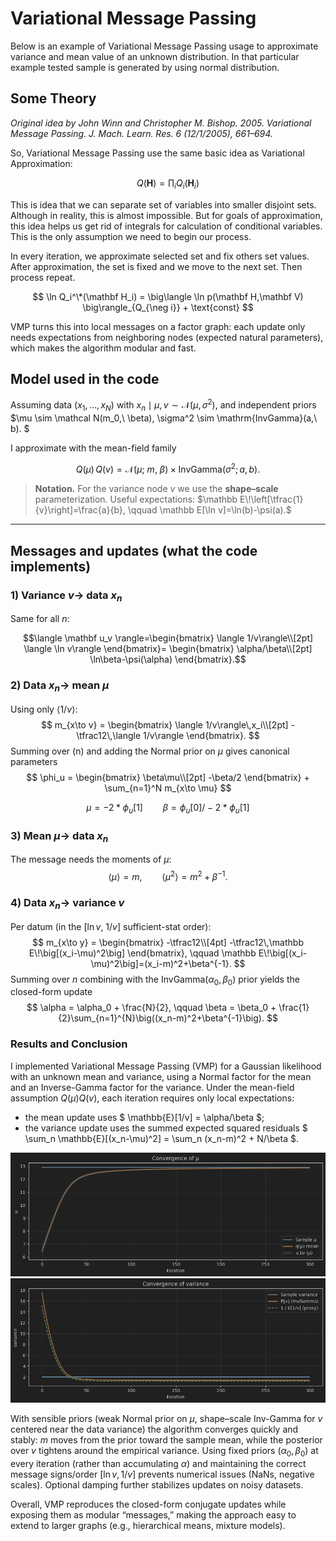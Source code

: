 # Variational Message Passing

Below is an example of Variational Message Passing usage to approximate variance and mean value of an unknown distribution. In that particular example tested sample is generated by using normal distribution.

## Some Theory
*Original idea by John Winn and Christopher M. Bishop. 2005. Variational Message Passing. J. Mach. Learn. Res. 6 (12/1/2005), 661–694.*

So, Variational Message Passing use the same basic idea as Variational Approximation:

$$
Q(\mathbf{H})=\prod_{i} Q_{i}(\mathbf{H}_{i})
$$

This is idea that we can separate set of variables into smaller disjoint sets. Although in reality, this is almost impossible. But for goals of approximation, this idea helps us get rid of integrals for calculation of conditional variables. This is the only assumption we need to begin our process.

In every iteration, we approximate selected set and fix others set values. After approximation, the set is fixed and we move to the next set. Then process repeat.

$$
\ln Q_i^\*(\mathbf H_i)
= \big\langle \ln p(\mathbf H,\mathbf V) \big\rangle_{Q_{\neg i}} + \text{const}
$$

VMP turns this into local messages on a factor graph: each update only needs expectations from neighboring nodes (expected natural parameters), which makes the algorithm modular and fast.

## Model used in the code

Assuming data $(x_1,\dots,x_N)$ with $x_n \mid \mu, v \sim \mathcal N(\mu,\, \sigma^2),$
and independent priors $\mu \sim \mathcal N(m_0,\ \beta), \sigma^2 \sim \mathrm{InvGamma}(a,\ b). $

I approximate with the mean-field family

$$
Q(\mu)\,Q(v)
= \mathcal N(\mu;\ m,\ \beta) \times \mathrm{InvGamma}(\sigma^2; a, b).
$$

> **Notation.** For the variance node $v$ we use the **shape–scale** parameterization.
> Useful expectations:
> $\mathbb E\!\left[\tfrac{1}{v}\right]=\frac{a}{b},
> \qquad
> \mathbb E[\ln v]=\ln(b)-\psi(a).$

---

## Messages and updates (what the code implements)

### 1) Variance $v\to$ data $x_n$

Same for all $n$:

$$\langle \mathbf u_v \rangle=\begin{bmatrix}
\langle 1/v\rangle\\[2pt]
\langle \ln v\rangle
\end{bmatrix}=
\begin{bmatrix}
\alpha/\beta\\[2pt]
\ln\beta-\psi(\alpha)
\end{bmatrix}.$$

### 2) Data $x_n \to$ mean $\mu$
Using only $\langle 1/v\rangle$:
$$
m_{x\to v} =
\begin{bmatrix}
\langle 1/v\rangle\,x_i\\[2pt]
-\tfrac12\,\langle 1/v\rangle
\end{bmatrix}.
$$
Summing over \(n\) and adding the Normal prior on $\mu$ gives canonical parameters
$$
\phi_u =
\begin{bmatrix}
\beta\mu\\[2pt]
-\beta/2
\end{bmatrix} +
\sum_{n=1}^N m_{x\to \mu}
$$

$$
\mu=-2 * \phi_u[1]
\qquad
\beta=\phi_u[0] / -2 * \phi_u[1]
$$

### 3) Mean $\mu \to$ data $x_n$
The message needs the moments of $\mu$:
$$
\langle \mu\rangle = m,
\qquad
\langle \mu^2\rangle = m^2 + \beta^{-1}.
$$

### 4) Data $x_n \to$ variance $v$
Per datum (in the $[\ln v,\ 1/v]$ sufficient-stat order):
$$
m_{x\to y} =
\begin{bmatrix}
-\tfrac12\\[4pt]
-\tfrac12\,\mathbb E\!\big[(x_i-\mu)^2\big]
\end{bmatrix},
\qquad
\mathbb E\!\big[(x_i-\mu)^2\big]=(x_i-m)^2+\beta^{-1}.
$$
Summing over $n$ combining with the $\mathrm{InvGamma}(\alpha_0,\beta_0)$ prior yields the closed-form update
$$
\alpha = \alpha_0 + \frac{N}{2},
\qquad
\beta = \beta_0 + \frac{1}{2}\sum_{n=1}^{N}\big((x_n-m)^2+\beta^{-1}\big).
$$

### Results and Conclusion

I implemented Variational Message Passing (VMP) for a Gaussian likelihood with
an unknown mean and variance, using a Normal factor for the mean and an
Inverse-Gamma factor for the variance. Under the mean-field assumption
$Q(\mu)Q(v)$, each iteration requires only local expectations:

- the mean update uses $ \mathbb{E}[1/v] = \alpha/\beta $;
- the variance update uses the summed expected squared residuals
  $ \sum_n \mathbb{E}[(x_n-\mu)^2] = \sum_n (x_n-m)^2 + N/\beta $.

![Mean approximation](img/output_mean.png)
![Variance approximation](img/output_variance.png)

With sensible priors (weak Normal prior on $\mu$, shape–scale Inv-Gamma for $v$
centered near the data variance) the algorithm converges quickly and stably:
$m$ moves from the prior toward the sample mean, while the posterior over
$v$ tightens around the empirical variance. Using fixed priors $(\alpha_0,\beta_0)$
at every iteration (rather than accumulating $\alpha$) and maintaining
the correct message signs/order $[\ln v,\,1/v]$ prevents numerical issues
(NaNs, negative scales). Optional damping further stabilizes updates on
noisy datasets.

Overall, VMP reproduces the closed-form conjugate updates while exposing
them as modular “messages,” making the approach easy to extend to larger
graphs (e.g., hierarchical means, mixture models).

